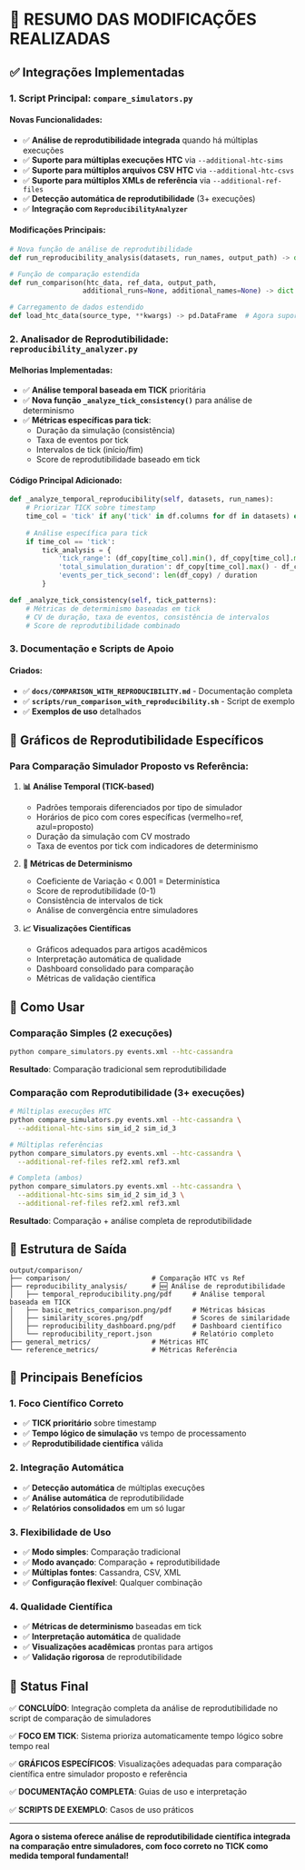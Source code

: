 # 🎯 RESUMO DAS MODIFICAÇÕES REALIZADAS

## ✅ Integrações Implementadas

### 1. **Script Principal: `compare_simulators.py`**

#### Novas Funcionalidades:
- ✅ **Análise de reprodutibilidade integrada** quando há múltiplas execuções
- ✅ **Suporte para múltiplas execuções HTC** via `--additional-htc-sims`
- ✅ **Suporte para múltiplos arquivos CSV HTC** via `--additional-htc-csvs`
- ✅ **Suporte para múltiplos XMLs de referência** via `--additional-ref-files`
- ✅ **Detecção automática de reprodutibilidade** (3+ execuções)
- ✅ **Integração com `ReproducibilityAnalyzer`**

#### Modificações Principais:
```python
# Nova função de análise de reprodutibilidade
def run_reproducibility_analysis(datasets, run_names, output_path) -> dict

# Função de comparação estendida
def run_comparison(htc_data, ref_data, output_path, 
                  additional_runs=None, additional_names=None) -> dict

# Carregamento de dados estendido
def load_htc_data(source_type, **kwargs) -> pd.DataFrame  # Agora suporta simulation_id
```

### 2. **Analisador de Reprodutibilidade: `reproducibility_analyzer.py`**

#### Melhorias Implementadas:
- ✅ **Análise temporal baseada em TICK** prioritária
- ✅ **Nova função `_analyze_tick_consistency()`** para análise de determinismo
- ✅ **Métricas específicas para tick**:
  - Duração da simulação (consistência)
  - Taxa de eventos por tick
  - Intervalos de tick (início/fim)
  - Score de reprodutibilidade baseado em tick

#### Código Principal Adicionado:
```python
def _analyze_temporal_reproducibility(self, datasets, run_names):
    # Priorizar TICK sobre timestamp
    time_col = 'tick' if any('tick' in df.columns for df in datasets) else 'timestamp'
    
    # Análise específica para tick
    if time_col == 'tick':
        tick_analysis = {
            'tick_range': (df_copy[time_col].min(), df_copy[time_col].max()),
            'total_simulation_duration': df_copy[time_col].max() - df_copy[time_col].min(),
            'events_per_tick_second': len(df_copy) / duration
        }

def _analyze_tick_consistency(self, tick_patterns):
    # Métricas de determinismo baseadas em tick
    # CV de duração, taxa de eventos, consistência de intervalos
    # Score de reprodutibilidade combinado
```

### 3. **Documentação e Scripts de Apoio**

#### Criados:
- ✅ **`docs/COMPARISON_WITH_REPRODUCIBILITY.md`** - Documentação completa
- ✅ **`scripts/run_comparison_with_reproducibility.sh`** - Script de exemplo
- ✅ **Exemplos de uso** detalhados

## 🎯 Gráficos de Reprodutibilidade Específicos

### Para Comparação Simulador Proposto vs Referência:

1. **📊 Análise Temporal (TICK-based)**
   - Padrões temporais diferenciados por tipo de simulador
   - Horários de pico com cores específicas (vermelho=ref, azul=proposto)
   - Duração da simulação com CV mostrado
   - Taxa de eventos por tick com indicadores de determinismo

2. **🔬 Métricas de Determinismo**
   - Coeficiente de Variação < 0.001 = Determinística
   - Score de reprodutibilidade (0-1)
   - Consistência de intervalos de tick
   - Análise de convergência entre simuladores

3. **📈 Visualizações Científicas**
   - Gráficos adequados para artigos acadêmicos
   - Interpretação automática de qualidade
   - Dashboard consolidado para comparação
   - Métricas de validação científica

## 🚀 Como Usar

### Comparação Simples (2 execuções)
```bash
python compare_simulators.py events.xml --htc-cassandra
```
**Resultado**: Comparação tradicional sem reprodutibilidade

### Comparação com Reprodutibilidade (3+ execuções)
```bash
# Múltiplas execuções HTC
python compare_simulators.py events.xml --htc-cassandra \
  --additional-htc-sims sim_id_2 sim_id_3

# Múltiplas referências
python compare_simulators.py events.xml --htc-cassandra \
  --additional-ref-files ref2.xml ref3.xml

# Completa (ambos)
python compare_simulators.py events.xml --htc-cassandra \
  --additional-htc-sims sim_id_2 sim_id_3 \
  --additional-ref-files ref2.xml ref3.xml
```
**Resultado**: Comparação + análise completa de reprodutibilidade

## 📁 Estrutura de Saída

```
output/comparison/
├── comparison/                    # Comparação HTC vs Ref
├── reproducibility_analysis/      # 🆕 Análise de reprodutibilidade
│   ├── temporal_reproducibility.png/pdf     # Análise temporal baseada em TICK
│   ├── basic_metrics_comparison.png/pdf     # Métricas básicas
│   ├── similarity_scores.png/pdf            # Scores de similaridade
│   ├── reproducibility_dashboard.png/pdf    # Dashboard científico
│   └── reproducibility_report.json          # Relatório completo
├── general_metrics/               # Métricas HTC
└── reference_metrics/             # Métricas Referência
```

## 🔑 Principais Benefícios

### 1. **Foco Científico Correto**
- ✅ **TICK prioritário** sobre timestamp
- ✅ **Tempo lógico de simulação** vs tempo de processamento
- ✅ **Reprodutibilidade científica** válida

### 2. **Integração Automática**
- ✅ **Detecção automática** de múltiplas execuções
- ✅ **Análise automática** de reprodutibilidade
- ✅ **Relatórios consolidados** em um só lugar

### 3. **Flexibilidade de Uso**
- ✅ **Modo simples**: Comparação tradicional
- ✅ **Modo avançado**: Comparação + reprodutibilidade
- ✅ **Múltiplas fontes**: Cassandra, CSV, XML
- ✅ **Configuração flexível**: Qualquer combinação

### 4. **Qualidade Científica**
- ✅ **Métricas de determinismo** baseadas em tick
- ✅ **Interpretação automática** de qualidade
- ✅ **Visualizações acadêmicas** prontas para artigos
- ✅ **Validação rigorosa** de reprodutibilidade

## 🎉 Status Final

✅ **CONCLUÍDO**: Integração completa da análise de reprodutibilidade no script de comparação de simuladores

✅ **FOCO EM TICK**: Sistema prioriza automaticamente tempo lógico sobre tempo real

✅ **GRÁFICOS ESPECÍFICOS**: Visualizações adequadas para comparação científica entre simulador proposto e referência

✅ **DOCUMENTAÇÃO COMPLETA**: Guias de uso e interpretação

✅ **SCRIPTS DE EXEMPLO**: Casos de uso práticos

---

**Agora o sistema oferece análise de reprodutibilidade científica integrada na comparação entre simuladores, com foco correto no TICK como medida temporal fundamental!**